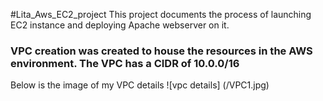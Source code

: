 #Lita_Aws_EC2_project
This project documents the process of launching EC2 instance and deploying Apache webserver on it.
### VPC creation was created to house the resources in the AWS environment. The VPC has a CIDR of 10.0.0/16 
Below is the image of my VPC details 
![vpc details] (/VPC1.jpg)

